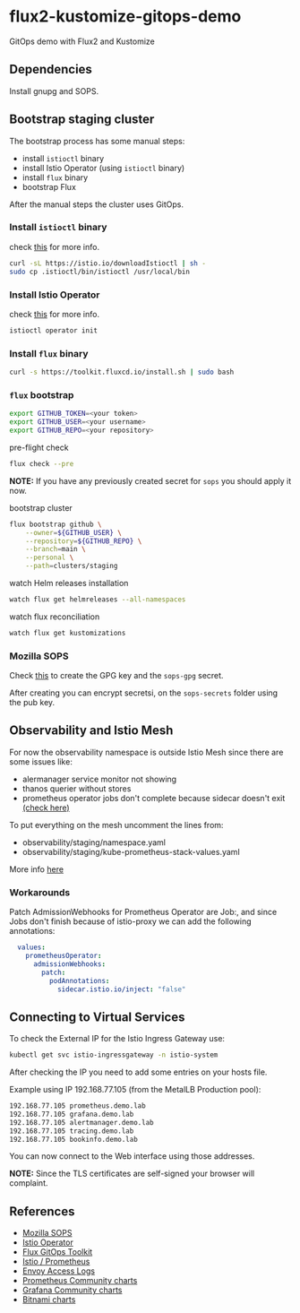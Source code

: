 # flux2-kustomize-gitops-demo

GitOps demo with Flux2 and Kustomize

## Dependencies

Install gnupg and SOPS.

## Bootstrap staging cluster

The bootstrap process has some manual steps:

* install `istioctl` binary
* install Istio Operator (using `istioctl` binary)
* install `flux` binary
* bootstrap Flux

After the manual steps the cluster uses GitOps.

### Install `istioctl` binary

check [this](https://istio.io/latest/docs/ops/diagnostic-tools/istioctl/) for more info.

```bash
curl -sL https://istio.io/downloadIstioctl | sh -
sudo cp .istioctl/bin/istioctl /usr/local/bin
```

### Install Istio Operator

check [this](https://istio.io/latest/docs/setup/install/operator/) for more info.

```bash
istioctl operator init
```

### Install `flux` binary

```bash
curl -s https://toolkit.fluxcd.io/install.sh | sudo bash
```

### `flux` bootstrap

```bash
export GITHUB_TOKEN=<your token>
export GITHUB_USER=<your username>
export GITHUB_REPO=<your repository>
```

pre-flight check

```bash
flux check --pre
```

**NOTE:** If you have any previously created secret for `sops` you should apply it now.

bootstrap cluster

```bash
flux bootstrap github \
    --owner=${GITHUB_USER} \
    --repository=${GITHUB_REPO} \
    --branch=main \
    --personal \
    --path=clusters/staging
```

watch Helm releases installation

```bash
watch flux get helmreleases --all-namespaces
```

watch flux reconciliation

```bash
watch flux get kustomizations
```

### Mozilla SOPS

Check [this](https://toolkit.fluxcd.io/guides/mozilla-sops/) to create the GPG key and the `sops-gpg` secret.

After creating you can encrypt secretsi, on the `sops-secrets` folder using the pub key.

## Observability and Istio Mesh

For now the observability namespace is outside Istio Mesh since there are some
issues like:

* alermanager service monitor not showing
* thanos querier without stores
* prometheus operator jobs don't complete because sidecar doesn't exit [(check here)](https://medium.com/redbox-techblog/handling-istio-sidecars-in-kubernetes-jobs-c392661c4af7)

To put everything on the mesh uncomment the lines from:

* observability/staging/namespace.yaml
* observability/staging/kube-prometheus-stack-values.yaml

More info [here](https://istio.io/latest/docs/ops/integrations/prometheus/)

### Workarounds

Patch AdmissionWebhooks for Prometheus Operator are Job:, and since Jobs don't
finish because of istio-proxy we can add the following annotations:

```yaml
  values:
    prometheusOperator:
      admissionWebhooks:
        patch:
          podAnnotations:
            sidecar.istio.io/inject: "false"
```

## Connecting to Virtual Services

To check the External IP for the Istio Ingress Gateway use:

```bash
kubectl get svc istio-ingressgateway -n istio-system
```

After checking the IP you need to add some entries on your hosts file.

Example using IP 192.168.77.105 (from the MetalLB Production pool):

```bash
192.168.77.105 prometheus.demo.lab
192.168.77.105 grafana.demo.lab
192.168.77.105 alertmanager.demo.lab
192.168.77.105 tracing.demo.lab
192.168.77.105 bookinfo.demo.lab
```

You can now connect to the Web interface using those addresses.

**NOTE:** Since the TLS certificates are self-signed your browser will complaint.

## References

* [Mozilla SOPS](https://toolkit.fluxcd.io/guides/mozilla-sops/#gitops-workflow)
* [Istio Operator](https://istio.io/latest/docs/setup/install/operator/)
* [Flux GitOps Toolkit](https://toolkit.fluxcd.io/)
* [Istio / Prometheus](https://istio.io/latest/docs/ops/integrations/prometheus/)
* [Envoy Access Logs](https://istio.io/latest/docs/tasks/observability/logs/access-log/)
* [Prometheus Community charts](https://github.com/prometheus-community/helm-charts)
* [Grafana Community charts](https://github.com/grafana/helm-charts)
* [Bitnami charts](https://github.com/bitnami/charts)
